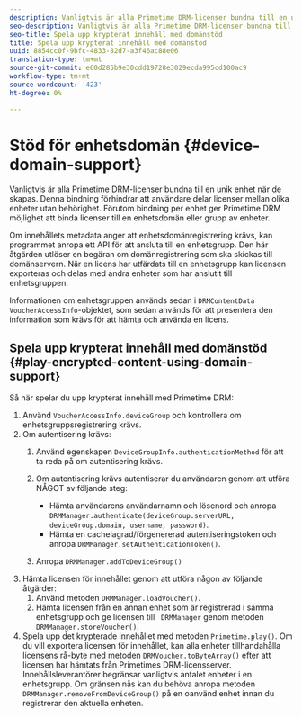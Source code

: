 ```yaml
---
description: Vanligtvis är alla Primetime DRM-licenser bundna till en unik enhet när de skapas. Denna bindning förhindrar att användare delar licenser mellan olika enheter utan behörighet. Förutom bindning per enhet ger Primetime DRM möjlighet att binda licenser till en enhetsdomän eller grupp av enheter.
seo-description: Vanligtvis är alla Primetime DRM-licenser bundna till en unik enhet när de skapas. Denna bindning förhindrar att användare delar licenser mellan olika enheter utan behörighet. Förutom bindning per enhet ger Primetime DRM möjlighet att binda licenser till en enhetsdomän eller grupp av enheter.
seo-title: Spela upp krypterat innehåll med domänstöd
title: Spela upp krypterat innehåll med domänstöd
uuid: 8854cc0f-9bfc-4833-82d7-a3f46ac88e06
translation-type: tm+mt
source-git-commit: e60d285b9e30cdd19728e3029ecda995cd100ac9
workflow-type: tm+mt
source-wordcount: '423'
ht-degree: 0%

---
```



# Stöd för enhetsdomän {#device-domain-support}

Vanligtvis är alla Primetime DRM-licenser bundna till en unik enhet när de skapas. Denna bindning förhindrar att användare delar licenser mellan olika enheter utan behörighet. Förutom bindning per enhet ger Primetime DRM möjlighet att binda licenser till en enhetsdomän eller grupp av enheter.

Om innehållets metadata anger att enhetsdomänregistrering krävs, kan programmet anropa ett API för att ansluta till en enhetsgrupp. Den här åtgärden utlöser en begäran om domänregistrering som ska skickas till domänservern. När en licens har utfärdats till en enhetsgrupp kan licensen exporteras och delas med andra enheter som har anslutit till enhetsgruppen.

Informationen om enhetsgruppen används sedan i `DRMContentData` `VoucherAccessInfo`-objektet, som sedan används för att presentera den information som krävs för att hämta och använda en licens.

## Spela upp krypterat innehåll med domänstöd {#play-encrypted-content-using-domain-support}

Så här spelar du upp krypterat innehåll med Primetime DRM:

1. Använd `VoucherAccessInfo.deviceGroup` och kontrollera om enhetsgruppsregistrering krävs.
1. Om autentisering krävs:
   1. Använd egenskapen `DeviceGroupInfo.authenticationMethod` för att ta reda på om autentisering krävs.
   1. Om autentisering krävs autentiserar du användaren genom att utföra NÅGOT av följande steg:

      * Hämta användarens användarnamn och lösenord och anropa `DRMManager.authenticate(deviceGroup.serverURL, deviceGroup.domain, username, password)`.
      * Hämta en cachelagrad/förgenererad autentiseringstoken och anropa `DRMManager.setAuthenticationToken()`.
   1. Anropa `DRMManager.addToDeviceGroup()`
1. Hämta licensen för innehållet genom att utföra någon av följande åtgärder:
   1. Använd metoden `DRMManager.loadVoucher()`.
   1. Hämta licensen från en annan enhet som är registrerad i samma enhetsgrupp och ge licensen till ` DRMManager` genom metoden `DRMManager.storeVoucher()`.
1. Spela upp det krypterade innehållet med metoden `Primetime.play()`.
Om du vill exportera licensen för innehållet, kan alla enheter tillhandahålla licensens rå-byte med metoden `DRMVoucher.toByteArray()` efter att licensen har hämtats från Primetimes DRM-licensserver. Innehållsleverantörer begränsar vanligtvis antalet enheter i en enhetsgrupp. Om gränsen nås kan du behöva anropa metoden `DRMManager.removeFromDeviceGroup()` på en oanvänd enhet innan du registrerar den aktuella enheten.